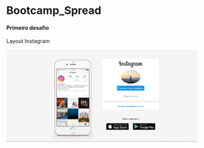 # Bootcamp_Spread
#### Primeiro desafio

Layout Instagram 

![LayoutInstagram](https://github.com/cesinhalius/Spread-Fullstack-Developer/blob/master/img_%20desafios/Capturar_Layout.PNG)

